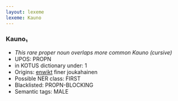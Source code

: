 ```yaml
---
layout: lexeme
lexeme: Kauno
---
```


###  Kauno₁

* _This rare proper noun overlaps more common *Kauno* (cursive)_
* UPOS:  PROPN
* in KOTUS dictionary under:  1
* Origins: [enwikt](https://en.wiktionary.org/wiki/Kauno) finer joukahainen 
* Possible NER class:  FIRST
* Blacklisted:  PROPN-BLOCKING
* Semantic tags:  MALE

